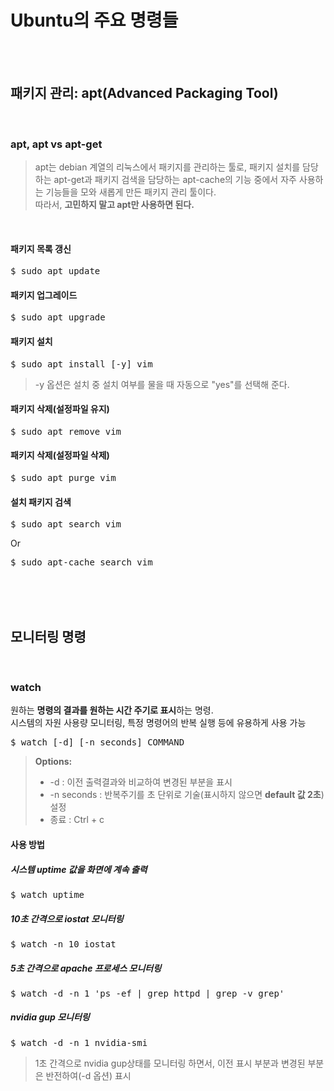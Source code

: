# Ubuntu의 주요 명령들
</br></br>


## 패키지 관리: apt(Advanced Packaging Tool)
</br>

### apt, apt vs apt-get
> apt는 debian 계열의 리눅스에서 패키지를 관리하는 툴로, 패키지 설치를 담당하는 apt-get과 패키지 검색을 담당하는 apt-cache의 기능 중에서 자주 사용하는 기능들을 모와 새롭게 만든 패키지 관리 툴이다.</br>
> 따라서, **고민하지 말고 apt만 사용하면 된다.**
</br>

#### 패키지 목록 갱신
<pre>$ sudo apt update</pre>
#### 패키지 업그레이드
<pre>$ sudo apt upgrade</pre>
#### 패키지 설치
<pre>$ sudo apt install [-y] vim</pre>
> -y 옵션은 설치 중 설치 여부를 물을 때 자동으로 "yes"를 선택해 준다.
#### 패키지 삭제(설정파일 유지)
<pre>$ sudo apt remove vim</pre>
#### 패키지 삭제(설정파일 삭제)
<pre>$ sudo apt purge vim</pre>
#### 설치 패키지 검색
<pre>$ sudo apt search vim</pre>
Or
<pre>$ sudo apt-cache search vim</pre>

</br></br></br>

## 모니터링 명령
</br>

### watch
원하는 **명령의 결과를 원하는 시간 주기로 표시**하는 명령.</br>
시스템의 자원 사용량 모니터링, 특정 명령어의 반복 실행 등에 유용하게 사용 가능
<pre>$ watch [-d] [-n seconds] COMMAND</pre>
> **Options:**
> - -d : 이전 출력결과와 비교하여 변경된 부분을 표시
> - -n seconds : 반복주기를 초 단위로 기술(표시하지 않으면 **default 값 2초**) 설정
> - 종료 : Ctrl + c
#### 사용 방법
##### 시스템 uptime 값을 화면에 계속 출력
<pre>$ watch uptime</pre>
##### 10초 간격으로 iostat 모니터링
<pre>$ watch -n 10 iostat</pre>
##### 5초 간격으로 apache 프로세스 모니터링
<pre>$ watch -d -n 1 'ps -ef | grep httpd | grep -v grep'</pre>
##### nvidia gup 모니터링
<pre>$ watch -d -n 1 nvidia-smi</pre>
> 1초 간격으로 nvidia gup상태를 모니터링 하면서, 이전 표시 부분과 변경된 부분은 반전하여(-d 옵션) 표시
